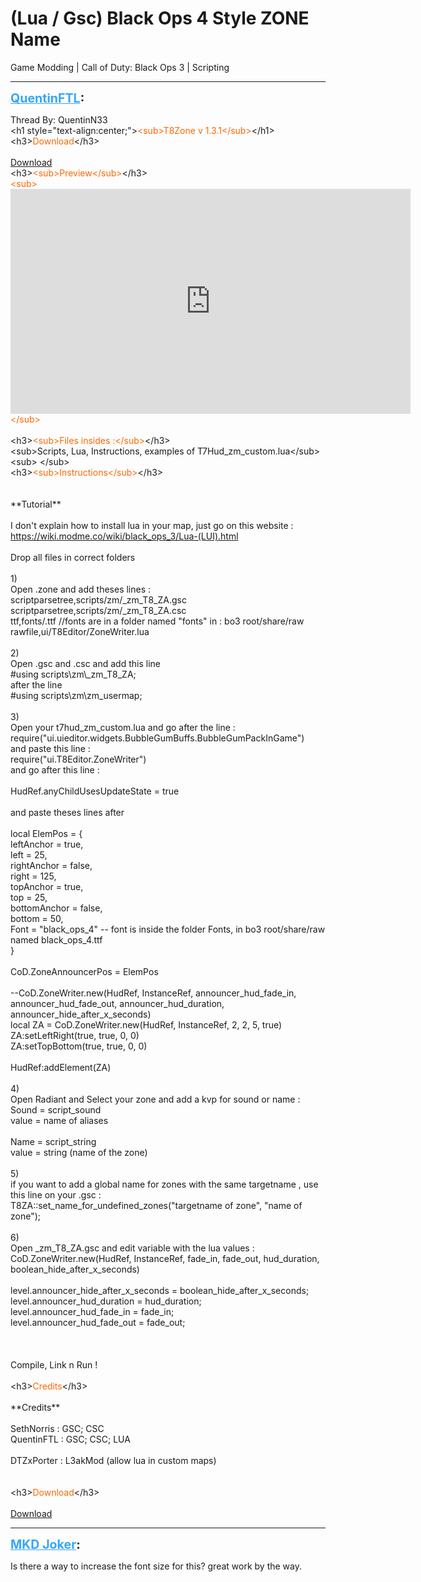 # (Lua / Gsc) Black Ops 4 Style ZONE Name
Game Modding | Call of Duty: Black Ops 3 | Scripting

---
<strong style="font-size: 1.4em;"><span style="text-decoration: underline;text-decoration-color: #34a7f9;"><span style="color:#34a7f9;">QuentinFTL</span></span>:</strong>

<p>Thread By: QuentinN33<br />&lt;h1 style=&quot;text-align:center;&quot;&gt;<span style="color:#ff6600;">&lt;sub&gt;T8Zone v 1.3.1&lt;/sub&gt;</span>&lt;/h1&gt;<br />&lt;h3&gt;<span style="color:#ff6600;">Download</span>&lt;/h3&gt;<br /> <br /><a href="https://mega.nz/#!f1UTlYBY!iZIQaZE2Q_Ksyi0dOOgNs0AUGh1ttj0STavdZaV20R8">Download</a><br />&lt;h3&gt;<span style="color:#ff6600;">&lt;sub&gt;Preview&lt;/sub&gt;</span>&lt;/h3&gt;<br /><span style="color:#ff6600;">&lt;sub&gt;<iframe type="text/html" width="640" height="360" src="https://www.youtube.com/embed/Ic98dh85mUs" frameborder="0"></iframe>&lt;/sub&gt;</span><br /> <br />&lt;h3&gt;<span style="color:#ff6600;">&lt;sub&gt;Files insides :&lt;/sub&gt;</span>&lt;/h3&gt;<br />&lt;sub&gt;Scripts, Lua, Instructions, examples of T7Hud_zm_custom.lua&lt;/sub&gt;<br />&lt;sub&gt; &lt;/sub&gt;<br />&lt;h3&gt;<span style="color:#ff6600;">&lt;sub&gt;Instructions&lt;/sub&gt;</span>&lt;/h3&gt;<br /> <br /><br />
**Tutorial**<br /><br />I don&#39;t explain how to install lua in your map, just go on this website : <a href="https://wiki.modme.co/wiki/black_ops_3/Lua-(LUI).html">https://wiki.modme.co/wiki/black_ops_3/Lua-(LUI).html</a><br /><br /> Drop all files in correct folders<br /><br />1) <br /> Open .zone and add theses lines :<br /> scriptparsetree,scripts/zm/_zm_T8_ZA.gsc<br /> scriptparsetree,scripts/zm/_zm_T8_ZA.csc<br /> ttf,fonts/.ttf //fonts are in a folder named &quot;fonts&quot; in : bo3 root/share/raw<br /> rawfile,ui/T8Editor/ZoneWriter.lua<br /><br />2)<br /> Open .gsc and .csc and add this line<br /> #using scripts\zm\_zm_T8_ZA;<br /> after the line<br /> #using scripts\zm\zm_usermap;<br /><br />3)<br /> Open your t7hud_zm_custom.lua and go after the line :<br /> require(&quot;ui.uieditor.widgets.BubbleGumBuffs.BubbleGumPackInGame&quot;)<br /> and paste this line :<br /> require(&quot;ui.T8Editor.ZoneWriter&quot;)<br /> and go after this line :<br /><br /> HudRef.anyChildUsesUpdateState = true<br /><br /> and paste theses lines after<br /><br /> local ElemPos = {<br /> leftAnchor = true,<br /> left = 25,<br /> rightAnchor = false,<br /> right = 125,<br /> topAnchor = true,<br /> top = 25,<br /> bottomAnchor = false,<br /> bottom = 50,<br /> Font = &quot;black_ops_4&quot; -- font is inside the folder Fonts, in bo3 root/share/raw named black_ops_4.ttf<br /> }<br /> <br /> CoD.ZoneAnnouncerPos = ElemPos<br /> <br /> --CoD.ZoneWriter.new(HudRef, InstanceRef, announcer_hud_fade_in, announcer_hud_fade_out, announcer_hud_duration, announcer_hide_after_x_seconds)<br /> local ZA = CoD.ZoneWriter.new(HudRef, InstanceRef, 2, 2, 5, true)<br /> ZA:setLeftRight(true, true, 0, 0)<br /> ZA:setTopBottom(true, true, 0, 0)<br /> <br /> HudRef:addElement(ZA)<br /><br />4)<br /> Open Radiant and Select your zone and add a kvp for sound or name :<br /> Sound = script_sound<br /> value = name of aliases<br /><br /> Name = script_string<br /> value = string (name of the zone)<br /><br />5)<br /> if you want to add a global name for zones with the same targetname , use this line on your .gsc :<br /> T8ZA::set_name_for_undefined_zones(&quot;targetname of zone&quot;, &quot;name of zone&quot;);<br /><br />6)<br /> Open _zm_T8_ZA.gsc and edit variable with the lua values :<br /> CoD.ZoneWriter.new(HudRef, InstanceRef, fade_in, fade_out, hud_duration, boolean_hide_after_x_seconds)<br /><br /> level.announcer_hide_after_x_seconds = boolean_hide_after_x_seconds;<br /> level.announcer_hud_duration = hud_duration; <br /> level.announcer_hud_fade_in = fade_in; <br /> level.announcer_hud_fade_out = fade_out;<br /><br /><br /><br />Compile, Link n Run !
<br /><br />&lt;h3&gt;<span style="color:#ff6600;">Credits</span>&lt;/h3&gt;<br /><br />
**Credits**<br /><br />SethNorris : GSC; CSC<br />QuentinFTL : GSC; CSC; LUA<br /><br />DTZxPorter : L3akMod (allow lua in custom maps)<br />
<br /><br />&lt;h3&gt;<span style="color:#ff6600;">Download</span>&lt;/h3&gt;<br /> <br /><a href="https://mega.nz/#!f1UTlYBY!iZIQaZE2Q_Ksyi0dOOgNs0AUGh1ttj0STavdZaV20R8">Download</a></p>

---
<strong style="font-size: 1.4em;"><span style="text-decoration: underline;text-decoration-color: #34a7f9;"><span style="color:#34a7f9;">MKD Joker</span></span>:</strong>

<p>Is there a way to increase the font size for this? great work by the way.</p>
